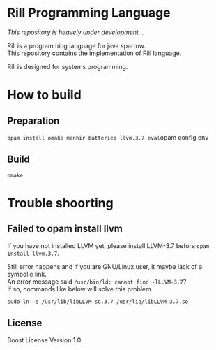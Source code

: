 # Rill Programming Language

*This repository is heavely under development...*

Rill is a programming language for java sparrow.  
This repository contains the implementation of Rill language.

Rill is designed for systems programming.


# How to build
## Preparation
`
opam install omake menhir batteries llvm.3.7
eval `opam config env`
`

## Build
`omake`


# Trouble shoorting
## Failed to opam install llvm

If you have not installed LLVM yet, please install LLVM-3.7 before `opam install llvm.3.7`.

Still error happens and if you are GNU/Linux user, it maybe lack of a symbolic link.  
An error message said `/usr/bin/ld: cannot find -lLLVM-3.7`?  
If so, commands like below will solve this problem.
```
sudo ln -s /usr/lib/libLLVM.so.3.7 /usr/lib/libLLVM-3.7.so
```


## License
Boost License Version 1.0
